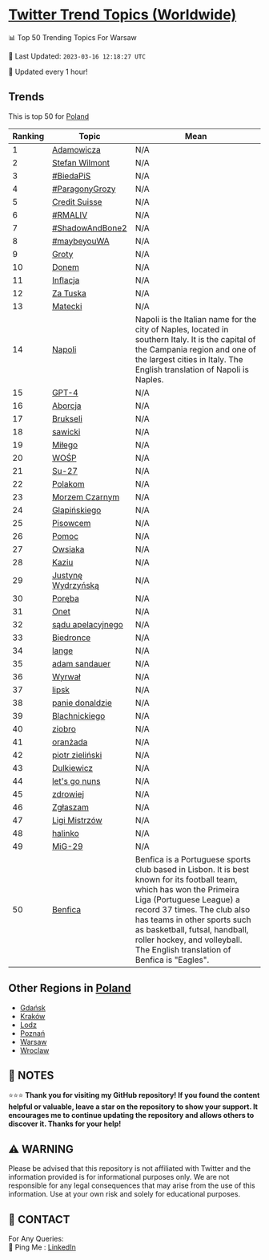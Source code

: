 [Twitter Trend Topics (Worldwide)](https://github.com/ErcinDedeoglu/Twitter-Trend-Topics)
==========


📊 Top 50 Trending Topics For Warsaw

📆 Last Updated: `2023-03-16 12:18:27 UTC`

🔧 Updated every 1 hour!


## Trends

This is top 50 for [Poland](</Poland>)

| Ranking | Topic | Mean |
| ------- | ------------ | ------------ |
| 1 | [Adamowicza](http://twitter.com/search?q=Adamowicza) | N/A |
| 2 | [Stefan Wilmont](http://twitter.com/search?q=Stefan+Wilmont) | N/A |
| 3 | [#BiedaPiS](http://twitter.com/search?q=%23BiedaPiS) | N/A |
| 4 | [#ParagonyGrozy](http://twitter.com/search?q=%23ParagonyGrozy) | N/A |
| 5 | [Credit Suisse](http://twitter.com/search?q=Credit+Suisse) | N/A |
| 6 | [#RMALIV](http://twitter.com/search?q=%23RMALIV) | N/A |
| 7 | [#ShadowAndBone2](http://twitter.com/search?q=%23ShadowAndBone2) | N/A |
| 8 | [#maybeyouWA](http://twitter.com/search?q=%23maybeyouWA) | N/A |
| 9 | [Groty](http://twitter.com/search?q=Groty) | N/A |
| 10 | [Donem](http://twitter.com/search?q=Donem) | N/A |
| 11 | [Inflacja](http://twitter.com/search?q=Inflacja) | N/A |
| 12 | [Za Tuska](http://twitter.com/search?q=Za+Tuska) | N/A |
| 13 | [Matecki](http://twitter.com/search?q=Matecki) | N/A |
| 14 | [Napoli](http://twitter.com/search?q=Napoli) | Napoli is the Italian name for the city of Naples, located in southern Italy. It is the capital of the Campania region and one of the largest cities in Italy. The English translation of Napoli is Naples. |
| 15 | [GPT-4](http://twitter.com/search?q=GPT-4) | N/A |
| 16 | [Aborcja](http://twitter.com/search?q=Aborcja) | N/A |
| 17 | [Brukseli](http://twitter.com/search?q=Brukseli) | N/A |
| 18 | [sawicki](http://twitter.com/search?q=sawicki) | N/A |
| 19 | [Miłego](http://twitter.com/search?q=Mi%c5%82ego) | N/A |
| 20 | [WOŚP](http://twitter.com/search?q=WO%c5%9aP) | N/A |
| 21 | [Su-27](http://twitter.com/search?q=Su-27) | N/A |
| 22 | [Polakom](http://twitter.com/search?q=Polakom) | N/A |
| 23 | [Morzem Czarnym](http://twitter.com/search?q=Morzem+Czarnym) | N/A |
| 24 | [Glapińskiego](http://twitter.com/search?q=Glapi%c5%84skiego) | N/A |
| 25 | [Pisowcem](http://twitter.com/search?q=Pisowcem) | N/A |
| 26 | [Pomoc](http://twitter.com/search?q=Pomoc) | N/A |
| 27 | [Owsiaka](http://twitter.com/search?q=Owsiaka) | N/A |
| 28 | [Kaziu](http://twitter.com/search?q=Kaziu) | N/A |
| 29 | [Justynę Wydrzyńską](http://twitter.com/search?q=Justyn%c4%99+Wydrzy%c5%84sk%c4%85) | N/A |
| 30 | [Poręba](http://twitter.com/search?q=Por%c4%99ba) | N/A |
| 31 | [Onet](http://twitter.com/search?q=Onet) | N/A |
| 32 | [sądu apelacyjnego](http://twitter.com/search?q=s%c4%85du+apelacyjnego) | N/A |
| 33 | [Biedronce](http://twitter.com/search?q=Biedronce) | N/A |
| 34 | [lange](http://twitter.com/search?q=lange) | N/A |
| 35 | [adam sandauer](http://twitter.com/search?q=adam+sandauer) | N/A |
| 36 | [Wyrwał](http://twitter.com/search?q=Wyrwa%c5%82) | N/A |
| 37 | [lipsk](http://twitter.com/search?q=lipsk) | N/A |
| 38 | [panie donaldzie](http://twitter.com/search?q=panie+donaldzie) | N/A |
| 39 | [Blachnickiego](http://twitter.com/search?q=Blachnickiego) | N/A |
| 40 | [ziobro](http://twitter.com/search?q=ziobro) | N/A |
| 41 | [oranżada](http://twitter.com/search?q=oran%c5%bcada) | N/A |
| 42 | [piotr zieliński](http://twitter.com/search?q=piotr+zieli%c5%84ski) | N/A |
| 43 | [Dulkiewicz](http://twitter.com/search?q=Dulkiewicz) | N/A |
| 44 | [let's go nuns](http://twitter.com/search?q=let%27s+go+nuns) | N/A |
| 45 | [zdrowiej](http://twitter.com/search?q=zdrowiej) | N/A |
| 46 | [Zgłaszam](http://twitter.com/search?q=Zg%c5%82aszam) | N/A |
| 47 | [Ligi Mistrzów](http://twitter.com/search?q=Ligi+Mistrz%c3%b3w) | N/A |
| 48 | [halinko](http://twitter.com/search?q=halinko) | N/A |
| 49 | [MiG-29](http://twitter.com/search?q=MiG-29) | N/A |
| 50 | [Benfica](http://twitter.com/search?q=Benfica) | Benfica is a Portuguese sports club based in Lisbon. It is best known for its football team, which has won the Primeira Liga (Portuguese League) a record 37 times. The club also has teams in other sports such as basketball, futsal, handball, roller hockey, and volleyball. The English translation of Benfica is "Eagles". |



## Other Regions in [Poland](</Poland>)

* [Gdańsk](</Poland/Gdańsk.md>)
* [Kraków](</Poland/Kraków.md>)
* [Lodz](</Poland/Lodz.md>)
* [Poznań](</Poland/Poznań.md>)
* [Warsaw](</Poland/Warsaw.md>)
* [Wroclaw](</Poland/Wroclaw.md>)



## 📝 NOTES

⭐⭐⭐ **Thank you for visiting my GitHub repository! If you found the content helpful or valuable, leave a star on the repository to show your support. It encourages me to continue updating the repository and allows others to discover it. Thanks for your help!**


## ⚠️ WARNING

Please be advised that this repository is not affiliated with Twitter and the information provided is for informational purposes only. We are not responsible for any legal consequences that may arise from the use of this information. Use at your own risk and solely for educational purposes.


## 📨 CONTACT

 For Any Queries:  
            🏓 Ping Me : [LinkedIn](https://www.linkedin.com/in/ercindedeoglu/)
